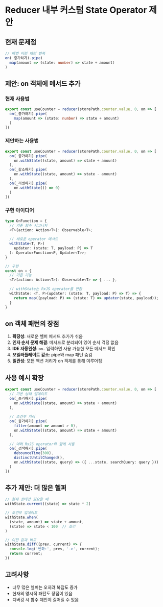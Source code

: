 # Reducer 내부 커스텀 State Operator 제안

## 현재 문제점
```typescript
// 매번 이런 패턴 반복
on(_증가하기).pipe(
  map(amount => (state: number) => state + amount)
)
```

## 제안: on 객체에 메서드 추가

### 현재 사용법
```typescript
export const useCounter = reducer(storePath.counter.value, 0, on => [
  on(_증가하기).pipe(
    map(amount => (state: number) => state + amount)
  )
])
```

### 제안하는 사용법
```typescript
export const useCounter = reducer(storePath.counter.value, 0, on => [
  on(_증가하기).pipe(
    on.withState((state, amount) => state + amount)
  ),
  on(_감소하기).pipe(
    on.withState((state, amount) => state - amount)
  ),
  on(_리셋하기).pipe(
    on.withState(() => 0)
  )
])
```

### 구현 아이디어
```typescript
type OnFunction = {
  // 기존 함수 시그니처
  <T>(action: Action<T>): Observable<T>;
  
  // 새로운 operator 메서드
  withState<T, P>(
    updater: (state: T, payload: P) => T
  ): OperatorFunction<P, Updater<T>>;
}

// 구현
const on = {
  // 기존 기능
  <T>(action: Action<T>): Observable<T> => { ... },
  
  // withState는 RxJS operator를 반환
  withState: <T, P>(updater: (state: T, payload: P) => T) => {
    return map((payload: P) => (state: T) => updater(state, payload));
  }
}
```

## on 객체 패턴의 장점
1. **확장성**: 새로운 헬퍼 메서드 추가가 쉬움
2. **인자 순서 문제 해결**: 메서드로 분리되어 있어 순서 걱정 없음
3. **IDE 자동완성**: `on.` 입력하면 사용 가능한 모든 메서드 확인
4. **보일러플레이트 감소**: pipe와 map 패턴 숨김
5. **일관성**: 모든 액션 처리가 on 객체를 통해 이루어짐

## 사용 예시 확장
```typescript
export const useCounter = reducer(storePath.counter.value, 0, on => [
  // 기본 상태 업데이트
  on(_증가하기).pipe(
    on.withState((state, amount) => state + amount)
  ),
  
  // 조건부 처리
  on(_증가하기).pipe(
    filter(amount => amount > 0),
    on.withState((state, amount) => state + amount)
  ),
  
  // 여러 RxJS operator와 함께 사용
  on(_검색하기).pipe(
    debounceTime(300),
    distinctUntilChanged(),
    on.withState((state, query) => ({ ...state, searchQuery: query }))
  )
])
```

## 추가 제안: 더 많은 헬퍼
```typescript
// 현재 상태만 필요할 때
withState.current((state) => state * 2)

// 조건부 업데이트
withState.when(
  (state, amount) => state + amount,
  (state) => state < 100  // 조건
)

// 이전 값과 비교
withState.diff((prev, current) => {
  console.log('변화:', prev, '->', current);
  return current;
})
```

## 고려사항
- 너무 많은 헬퍼는 오히려 복잡도 증가
- 현재의 명시적 패턴도 장점이 있음
- 디버깅 시 함수 체인이 길어질 수 있음